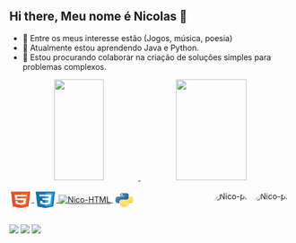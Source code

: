 ## Hi there, Meu nome é Nicolas 👋 

- 👀 Entre os meus interesse estão (Jogos, música, poesia)
- 🌱 Atualmente estou aprendendo Java e Python.
- 💞️ Estou procurando colaborar na criação de soluções simples para problemas complexos.

<div align="center">
  <a href="https://github.com/thedevnicolas">
  <img width="42%" height="180em" src="https://github-readme-stats.vercel.app/api?username=thedevnicolas&show_icons=true&theme=blueberry&include_all_commits=true&count_private=true"/>
  <img width="50%" height="180em" src="https://github-readme-stats.vercel.app/api/top-langs/?username=thedevnicolas&layout=compact&langs_count=7&theme=blueberry"/>
</div>

<div style="display: inline_block"><br>
  <img align="center" alt="Nico-HTML" height="30" width="40" src="https://raw.githubusercontent.com/devicons/devicon/master/icons/html5/html5-original.svg">
  <img align="center" alt="Nico-CSS" height="30" width="40" src="https://raw.githubusercontent.com/devicons/devicon/master/icons/css3/css3-original.svg">
  <img align="center" alt="Nico-HTML" height="30" width="40" src="https://cdn.jsdelivr.net/gh/devicons/devicon/icons/java/java-original.svg" />      
  <img align="center" alt="Nico-Python" height="30" width="40" src="https://raw.githubusercontent.com/devicons/devicon/master/icons/python/python-original.svg">
  <img align="right" alt="Nico-pic" height="150" style="border-radius:50px;" src="https://user-images.githubusercontent.com/110689312/189521733-cd1e0b87-ea1e-48b2-81ec-8dd0cdb52e45.png">
  <img align="right" alt="Nico-pic" height="150" style="border-radius:50px;" src="https://user-images.githubusercontent.com/110689312/189521665-86dcdafa-ce77-4853-a9d8-0c7b9973e86b.png">
 </div>

 
 
 
 ##
 
<div> 
  <a href = "mailto:nicolasoliveira3002@gmail.com"><img src="https://img.shields.io/badge/-Gmail-%23333?style=for-the-badge&logo=gmail&logoColor=white" target="_blank"></a>
 <a href="https://discord.com/users/Kaer#3635" target="_blank"><img src="https://img.shields.io/badge/Discord-7289DA?style=for-the-badge&logo=discord&logoColor=white" target="_blank"></a> 
  <a href="https://www.linkedin.com/in/devnicolasoliveira/" target="_blank"><img src="https://img.shields.io/badge/-LinkedIn-%230077B5?style=for-the-badge&logo=linkedin&logoColor=white" target="_blank"></a> 
</div>
